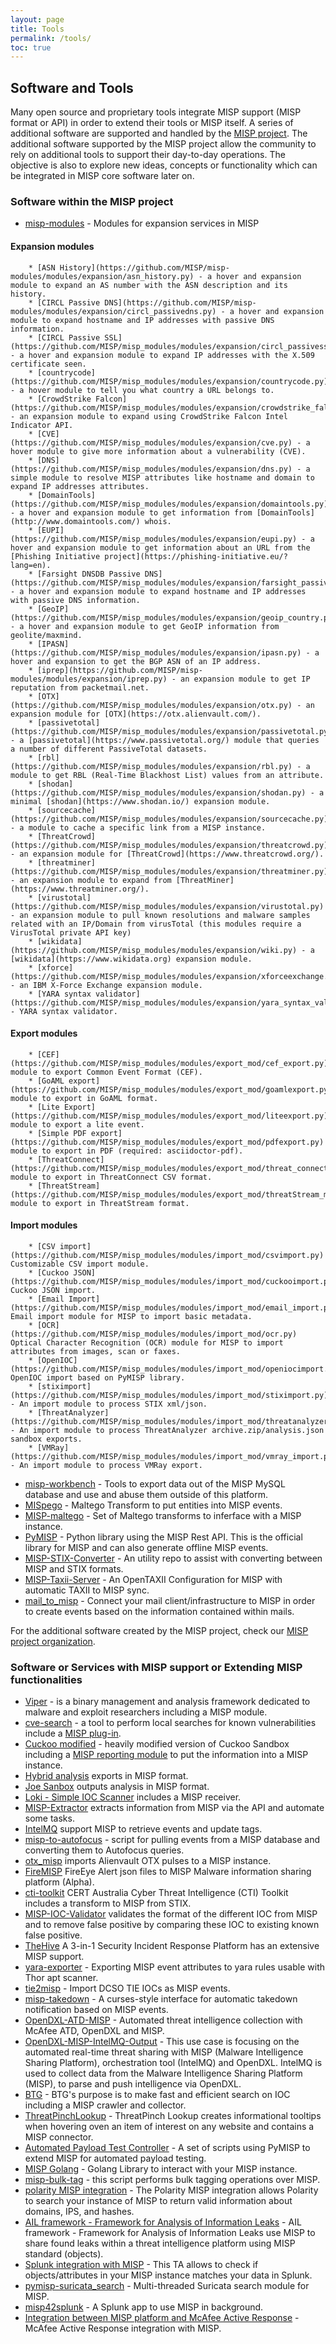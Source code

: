 ```yaml
---
layout: page
title: Tools
permalink: /tools/
toc: true
---
```


## Software and Tools

Many open source and proprietary tools integrate MISP support (MISP format or API) in order to extend their tools
or MISP itself. A series of additional software are supported and handled by the [MISP project](https://www.github.com/MISP).
The additional software supported by the MISP project allow the community to rely on additional tools to support their day-to-day operations. The objective
is also to explore new ideas, concepts or functionality which can be integrated in MISP core software later on.

### Software within the MISP project


* [misp-modules](https://github.com/MISP/misp-modules) - Modules for expansion services in MISP

#### Expansion modules

		* [ASN History](https://github.com/MISP/misp-modules/modules/expansion/asn_history.py) - a hover and expansion module to expand an AS number with the ASN description and its history.
		* [CIRCL Passive DNS](https://github.com/MISP/misp-modules/modules/expansion/circl_passivedns.py) - a hover and expansion module to expand hostname and IP addresses with passive DNS information.
		* [CIRCL Passive SSL](https://github.com/MISP/misp_modules/modules/expansion/circl_passivessl.py) - a hover and expansion module to expand IP addresses with the X.509 certificate seen.
		* [countrycode](https://github.com/MISP/misp_modules/modules/expansion/countrycode.py) - a hover module to tell you what country a URL belongs to.
		* [CrowdStrike Falcon](https://github.com/MISP/misp_modules/modules/expansion/crowdstrike_falcon.py) - an expansion module to expand using CrowdStrike Falcon Intel Indicator API.
		* [CVE](https://github.com/MISP/misp_modules/modules/expansion/cve.py) - a hover module to give more information about a vulnerability (CVE).
		* [DNS](https://github.com/MISP/misp_modules/modules/expansion/dns.py) - a simple module to resolve MISP attributes like hostname and domain to expand IP addresses attributes.
		* [DomainTools](https://github.com/MISP/misp_modules/modules/expansion/domaintools.py) - a hover and expansion module to get information from [DomainTools](http://www.domaintools.com/) whois.
		* [EUPI](https://github.com/MISP/misp_modules/modules/expansion/eupi.py) - a hover and expansion module to get information about an URL from the [Phishing Initiative project](https://phishing-initiative.eu/?lang=en).
		* [Farsight DNSDB Passive DNS](https://github.com/MISP/misp_modules/modules/expansion/farsight_passivedns.py) - a hover and expansion module to expand hostname and IP addresses with passive DNS information.
		* [GeoIP](https://github.com/MISP/misp_modules/modules/expansion/geoip_country.py) - a hover and expansion module to get GeoIP information from geolite/maxmind.
		* [IPASN](https://github.com/MISP/misp_modules/modules/expansion/ipasn.py) - a hover and expansion to get the BGP ASN of an IP address.
		* [iprep](https://github.com/MISP/misp-modules/modules/expansion/iprep.py) - an expansion module to get IP reputation from packetmail.net.
		* [OTX](https://github.com/MISP/misp_modules/modules/expansion/otx.py) - an expansion module for [OTX](https://otx.alienvault.com/).
		* [passivetotal](https://github.com/MISP/misp_modules/modules/expansion/passivetotal.py) - a [passivetotal](https://www.passivetotal.org/) module that queries a number of different PassiveTotal datasets.
		* [rbl](https://github.com/MISP/misp_modules/modules/expansion/rbl.py) - a module to get RBL (Real-Time Blackhost List) values from an attribute.
		* [shodan](https://github.com/MISP/misp_modules/modules/expansion/shodan.py) - a minimal [shodan](https://www.shodan.io/) expansion module.
		* [sourcecache](https://github.com/MISP/misp_modules/modules/expansion/sourcecache.py) - a module to cache a specific link from a MISP instance.
		* [ThreatCrowd](https://github.com/MISP/misp_modules/modules/expansion/threatcrowd.py) - an expansion module for [ThreatCrowd](https://www.threatcrowd.org/).
		* [threatminer](https://github.com/MISP/misp_modules/modules/expansion/threatminer.py) - an expansion module to expand from [ThreatMiner](https://www.threatminer.org/).
		* [virustotal](https://github.com/MISP/misp_modules/modules/expansion/virustotal.py) - an expansion module to pull known resolutions and malware samples related with an IP/Domain from virusTotal (this modules require a VirusTotal private API key)
		* [wikidata](https://github.com/MISP/misp_modules/modules/expansion/wiki.py) - a [wikidata](https://www.wikidata.org) expansion module.
		* [xforce](https://github.com/MISP/misp_modules/modules/expansion/xforceexchange.py) - an IBM X-Force Exchange expansion module.
		* [YARA syntax validator](https://github.com/MISP/misp_modules/modules/expansion/yara_syntax_validator.py) - YARA syntax validator.

#### Export modules

		* [CEF](https://github.com/MISP/misp_modules/modules/export_mod/cef_export.py) module to export Common Event Format (CEF).
		* [GoAML export](https://github.com/MISP/misp_modules/modules/export_mod/goamlexport.py) module to export in GoAML format.
		* [Lite Export](https://github.com/MISP/misp_modules/modules/export_mod/liteexport.py) module to export a lite event.
		* [Simple PDF export](https://github.com/MISP/misp_modules/modules/export_mod/pdfexport.py) module to export in PDF (required: asciidoctor-pdf).
		* [ThreatConnect](https://github.com/MISP/misp_modules/modules/export_mod/threat_connect_export.py) module to export in ThreatConnect CSV format.
		* [ThreatStream](https://github.com/MISP/misp_modules/modules/export_mod/threatStream_misp_export.py) module to export in ThreatStream format.

#### Import modules

		* [CSV import](https://github.com/MISP/misp_modules/modules/import_mod/csvimport.py) Customizable CSV import module.
		* [Cuckoo JSON](https://github.com/MISP/misp_modules/modules/import_mod/cuckooimport.py) Cuckoo JSON import.
		* [Email Import](https://github.com/MISP/misp_modules/modules/import_mod/email_import.py) Email import module for MISP to import basic metadata.
		* [OCR](https://github.com/MISP/misp_modules/modules/import_mod/ocr.py) Optical Character Recognition (OCR) module for MISP to import attributes from images, scan or faxes.
		* [OpenIOC](https://github.com/MISP/misp_modules/modules/import_mod/openiocimport.py) OpenIOC import based on PyMISP library.
		* [stiximport](https://github.com/MISP/misp_modules/modules/import_mod/stiximport.py) - An import module to process STIX xml/json.
		* [ThreatAnalyzer](https://github.com/MISP/misp_modules/modules/import_mod/threatanalyzer_import.py) - An import module to process ThreatAnalyzer archive.zip/analysis.json sandbox exports.
		* [VMRay](https://github.com/MISP/misp_modules/modules/import_mod/vmray_import.py) - An import module to process VMRay export.

* [misp-workbench](https://github.com/MISP/misp-workbench) - Tools to export data out of the MISP MySQL database and use and abuse them outside of this platform.
* [MISpego](https://github.com/MISP/MISPego) - Maltego Transform to put entities into MISP events.
* [MISP-maltego](https://github.com/MISP/MISP-maltego) - Set of Maltego transforms to inferface with a MISP instance.
* [PyMISP](https://github.com/CIRCL/PyMISP) - Python library using the MISP Rest API. This is the official library for MISP and can also generate offline MISP events.
* [MISP-STIX-Converter](https://github.com/MISP/MISP-STIX-Converter) -  An utility repo to assist with converting between MISP and STIX formats.
* [MISP-Taxii-Server](https://github.com/MISP/MISP-Taxii-Server) - An OpenTAXII Configuration for MISP with automatic TAXII to MISP sync.
* [mail_to_misp](https://github.com/MISP/mail_to_misp) - Connect your mail client/infrastructure to MISP in order to create events based on the information contained within mails.

For the additional software created by the MISP project, check our [MISP project organization](https://github.com/MISP/).

### Software or Services with MISP support or Extending MISP functionalities

* [Viper](http://www.viper.li/) - is a binary management and analysis framework dedicated to malware and exploit researchers including a MISP module.
* [cve-search](https://github.com/cve-search) - a tool to perform local searches for known vulnerabilities include a [MISP plug-in](https://github.com/cve-search/Plugins/tree/master/plugins/plugins/MISP).
* [Cuckoo modified](https://github.com/spender-sandbox/cuckoo-modified) - heavily modified version of Cuckoo Sandbox including a [MISP reporting module](https://github.com/spender-sandbox/cuckoo-modified/blob/master/modules/reporting/misp.py) to put the information into a MISP instance.
* [Hybrid analysis](https://www.hybrid-analysis.com/) exports in MISP format.
* [Joe Sanbox](https://www.joesecurity.org/) outputs analysis in MISP format.
* [Loki - Simple IOC Scanner](https://github.com/Neo23x0/Loki) includes a MISP receiver.
* [MISP-Extractor](https://github.com/PidgeyL/MISP-Extractor) extracts information from MISP via the API and automate some tasks.
* [IntelMQ](https://github.com/certtools/intelmq) support MISP to retrieve events and update tags.
* [misp-to-autofocus](https://github.com/PaloAltoNetworks/misp-to-autofocus) - script for pulling events from a MISP database and converting them to Autofocus queries.
* [otx_misp](https://github.com/gcrahay/otx_misp/) imports Alienvault OTX pulses to a MISP instance.
* [FireMISP](https://github.com/deralexxx/FireMISP) FireEye Alert json files to MISP Malware information sharing platform (Alpha).
* [cti-toolkit](https://github.com/certau/cti-toolkit)  CERT Australia Cyber Threat Intelligence (CTI) Toolkit includes a transform to MISP from STIX.
* [MISP-IOC-Validator](https://github.com/tom8941/MISP-IOC-Validator/) validates the format of the different IOC from MISP and to remove false positive by comparing these IOC to existing known false positive.
* [TheHive](https://thehive-project.org/) A 3-in-1 Security Incident Response Platform has an extensive MISP support.
* [yara-exporter](https://github.com/BSI-CERT-Bund/yara-exporter) - Exporting MISP event attributes to yara rules usable with Thor apt scanner.
* [tie2misp](https://github.com/DCSO/tie2misp) - Import DCSO TIE IOCs as MISP events.
* [misp-takedown](https://github.com/rommelfs/misp-takedown) - A curses-style interface for automatic takedown notification based on MISP events.
* [OpenDXL-ATD-MISP](https://github.com/mohl1/OpenDXL-ATD-MISP) - Automated threat intelligence collection with McAfee ATD, OpenDXL and MISP.
* [OpenDXL-MISP-IntelMQ-Output](https://github.com/mohl1/OpenDXL-MISP-IntelMQ-Output) - This use case is focusing on the automated real-time threat sharing with MISP (Malware Intelligence Sharing Platform), orchestration tool (IntelMQ) and OpenDXL. IntelMQ is used to collect data from the Malware Intelligence Sharing Platform (MISP), to parse and push intelligence via OpenDXL.
* [BTG](https://github.com/conix-security/BTG) - BTG's purpose is to make fast and efficient search on IOC  including a MISP crawler and collector.
* [ThreatPinchLookup](https://github.com/cloudtracer/ThreatPinchLookup)  - ThreatPinch Lookup creates informational tooltips when hovering oven an item of interest on any website and contains a MISP connector.
* [Automated Payload Test Controller](https://github.com/jymcheong/aptc) - A set of scripts using PyMISP to extend MISP for automated payload testing.
* [MISP Golang](https://github.com/0xrawsec/golang-misp) - Golang Library to interact with your MISP instance.
* [misp-bulk-tag](https://github.com/morallo/misp-bulk-tag) - this script performs bulk tagging operations over MISP.
* [polarity MISP integration](https://github.com/polarityio/misp) - The Polarity MISP integration allows Polarity to search your instance of MISP to return valid information about domains, IPS, and hashes.
* [AIL framework - Framework for Analysis of Information Leaks](https://github.com/CIRCL/AIL-framework) - AIL framework - Framework for Analysis of Information Leaks use MISP to share  found leaks within a threat intelligence platform using MISP standard (objects).
* [Splunk integration with MISP](https://github.com/stricaud/TA-misp) - This TA allows to check if objects/attributes in your MISP instance matches your data in Splunk.
* [pymisp-suricata_search](https://github.com/raw-data/pymisp-suricata_search) - Multi-threaded Suricata search module for MISP.
* [misp42splunk](https://github.com/remg427/misp42splunk) - A Splunk app to use MISP in background.
* [Integration between MISP platform and McAfee Active Response](https://github.com/mohlcyber/MISP-MAR) - McAfee Active Response integration with MISP.


